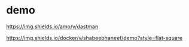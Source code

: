 # demo

https://img.shields.io/amo/v/dastman



https://img.shields.io/docker/v/shabeebhaneef/demo?style=flat-square

